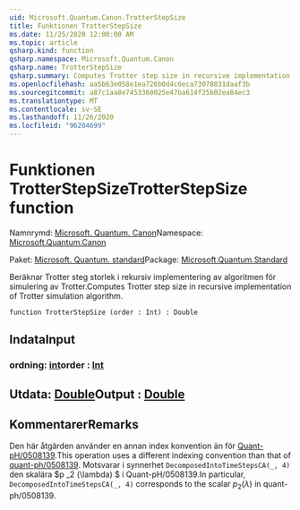 ```yaml
---
uid: Microsoft.Quantum.Canon.TrotterStepSize
title: Funktionen TrotterStepSize
ms.date: 11/25/2020 12:00:00 AM
ms.topic: article
qsharp.kind: function
qsharp.namespace: Microsoft.Quantum.Canon
qsharp.name: TrotterStepSize
qsharp.summary: Computes Trotter step size in recursive implementation of Trotter simulation algorithm.
ms.openlocfilehash: aa5b63e058e1ea726b0d4c6eca73078831daaf3b
ms.sourcegitcommit: a87c1aa8e7453360025e47ba614f25b02ea84ec3
ms.translationtype: MT
ms.contentlocale: sv-SE
ms.lasthandoff: 11/26/2020
ms.locfileid: "96204699"
---
```

# <a name="trotterstepsize-function"></a><span data-ttu-id="53900-102">Funktionen TrotterStepSize</span><span class="sxs-lookup"><span data-stu-id="53900-102">TrotterStepSize function</span></span>

<span data-ttu-id="53900-103">Namnrymd: [Microsoft. Quantum. Canon](xref:Microsoft.Quantum.Canon)</span><span class="sxs-lookup"><span data-stu-id="53900-103">Namespace: [Microsoft.Quantum.Canon](xref:Microsoft.Quantum.Canon)</span></span>

<span data-ttu-id="53900-104">Paket: [Microsoft. Quantum. standard](https://nuget.org/packages/Microsoft.Quantum.Standard)</span><span class="sxs-lookup"><span data-stu-id="53900-104">Package: [Microsoft.Quantum.Standard](https://nuget.org/packages/Microsoft.Quantum.Standard)</span></span>


<span data-ttu-id="53900-105">Beräknar Trotter steg storlek i rekursiv implementering av algoritmen för simulering av Trotter.</span><span class="sxs-lookup"><span data-stu-id="53900-105">Computes Trotter step size in recursive implementation of Trotter simulation algorithm.</span></span>

```qsharp
function TrotterStepSize (order : Int) : Double
```


## <a name="input"></a><span data-ttu-id="53900-106">Indata</span><span class="sxs-lookup"><span data-stu-id="53900-106">Input</span></span>

### <a name="order--int"></a><span data-ttu-id="53900-107">ordning: [int](xref:microsoft.quantum.lang-ref.int)</span><span class="sxs-lookup"><span data-stu-id="53900-107">order : [Int](xref:microsoft.quantum.lang-ref.int)</span></span>





## <a name="output--double"></a><span data-ttu-id="53900-108">Utdata: [Double](xref:microsoft.quantum.lang-ref.double)</span><span class="sxs-lookup"><span data-stu-id="53900-108">Output : [Double](xref:microsoft.quantum.lang-ref.double)</span></span>



## <a name="remarks"></a><span data-ttu-id="53900-109">Kommentarer</span><span class="sxs-lookup"><span data-stu-id="53900-109">Remarks</span></span>

<span data-ttu-id="53900-110">Den här åtgärden använder en annan index konvention än för [Quant-pH/0508139](https://arxiv.org/abs/quant-ph/0508139).</span><span class="sxs-lookup"><span data-stu-id="53900-110">This operation uses a different indexing convention than that of [quant-ph/0508139](https://arxiv.org/abs/quant-ph/0508139).</span></span> <span data-ttu-id="53900-111">Motsvarar i synnerhet `DecomposedIntoTimeStepsCA(_, 4)` den skalära $p _2 (\lambda) $ i Quant-pH/0508139.</span><span class="sxs-lookup"><span data-stu-id="53900-111">In particular, `DecomposedIntoTimeStepsCA(_, 4)` corresponds to the scalar $p_2(\lambda)$ in quant-ph/0508139.</span></span>